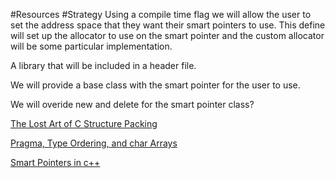 #Resources
#Strategy
Using a compile time flag we will allow the user to set the address space that they want their smart pointers to use. This define will set up the allocator to use on the smart pointer and the custom allocator will be some particular implementation.

A library that will be included in a header file. 

We will provide a base class with the smart pointer for the user to use.

We will overide new and delete for the smart pointer class?

[The Lost Art of C Structure Packing](http://www.catb.org/esr/structure-packing/#_bitfields)

[Pragma, Type Ordering, and char Arrays](http://stackoverflow.com/questions/4301759/disable-structure-padding-in-c-without-using-pragma)

[Smart Pointers in c++](https://msdn.microsoft.com/en-us/library/hh279674.aspx)
